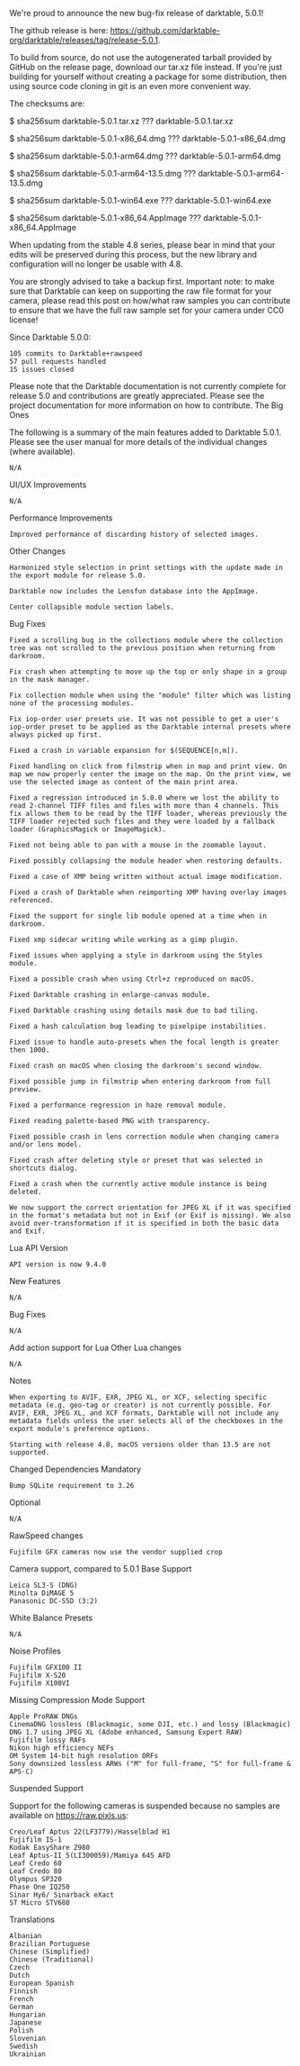 We're proud to announce the new bug-fix release of darktable, 5.0.1!

The github release is here: https://github.com/darktable-org/darktable/releases/tag/release-5.0.1.

To build from source, do not use the autogenerated tarball provided by GitHub on the release page, download our tar.xz file instead. If you're just building for yourself without creating a package for some distribution, then using source code cloning in git is an even more convenient way.

The checksums are:

$ sha256sum darktable-5.0.1.tar.xz
??? darktable-5.0.1.tar.xz

$ sha256sum darktable-5.0.1-x86_64.dmg
??? darktable-5.0.1-x86_64.dmg

$ sha256sum darktable-5.0.1-arm64.dmg
??? darktable-5.0.1-arm64.dmg

$ sha256sum darktable-5.0.1-arm64-13.5.dmg
??? darktable-5.0.1-arm64-13.5.dmg

$ sha256sum darktable-5.0.1-win64.exe
??? darktable-5.0.1-win64.exe

$ sha256sum darktable-5.0.1-x86_64.AppImage
???  darktable-5.0.1-x86_64.AppImage

When updating from the stable 4.8 series, please bear in mind that your edits will be preserved during this process, but the new library and configuration will no longer be usable with 4.8.

You are strongly advised to take a backup first.
Important note: to make sure that Darktable can keep on supporting the raw file format for your camera, please read this post on how/what raw samples you can contribute to ensure that we have the full raw sample set for your camera under CC0 license!

Since Darktable 5.0.0:

    105 commits to Darktable+rawspeed
    57 pull requests handled
    15 issues closed

Please note that the Darktable documentation is not currently complete for release 5.0 and contributions are greatly appreciated. Please see the project documentation for more information on how to contribute.
The Big Ones

The following is a summary of the main features added to Darktable 5.0.1. Please see the user manual for more details of the individual changes (where available).

    N/A

UI/UX Improvements

    N/A

Performance Improvements

    Improved performance of discarding history of selected images.

Other Changes

    Harmonized style selection in print settings with the update made in the export module for release 5.0.

    Darktable now includes the Lensfun database into the AppImage.

    Center collapsible module section labels.

Bug Fixes

    Fixed a scrolling bug in the collections module where the collection tree was not scrolled to the previous position when returning from darkroom.

    Fix crash when attempting to move up the top or only shape in a group in the mask manager.

    Fix collection module when using the "module" filter which was listing none of the processing modules.

    Fix iop-order user presets use. It was not possible to get a user's iop-order preset to be applied as the Darktable internal presets where always picked up first.

    Fixed a crash in variable expansion for $(SEQUENCE[n,m]).

    Fixed handling on click from filmstrip when in map and print view. On map we now properly center the image on the map. On the print view, we use the selected image as content of the main print area.

    Fixed a regression introduced in 5.0.0 where we lost the ability to read 2-channel TIFF files and files with more than 4 channels. This fix allows them to be read by the TIFF loader, whereas previously the TIFF loader rejected such files and they were loaded by a fallback loader (GraphicsMagick or ImageMagick).

    Fixed not being able to pan with a mouse in the zoomable layout.

    Fixed possibly collapsing the module header when restoring defaults.

    Fixed a case of XMP being written without actual image modification.

    Fixed a crash of Darktable when reimporting XMP having overlay images referenced.

    Fixed the support for single lib module opened at a time when in darkroom.

    Fixed xmp sidecar writing while working as a gimp plugin.

    Fixed issues when applying a style in darkroom using the Styles module.

    Fixed a possible crash when using Ctrl+z reproduced on macOS.

    Fixed Darktable crashing in enlarge-canvas module.

    Fixed Darktable crashing using details mask due to bad tiling.

    Fixed a hash calculation bug leading to pixelpipe instabilities.

    Fixed issue to handle auto-presets when the focal length is greater then 1000.

    Fixed crash on macOS when closing the darkroom's second window.

    Fixed possible jump in filmstrip when entering darkroom from full preview.

    Fixed a performance regression in haze removal module.

    Fixed reading palette-based PNG with transparency.

    Fixed possible crash in lens correction module when changing camera and/or lens model.

    Fixed crash after deleting style or preset that was selected in shortcuts dialog.

    Fixed a crash when the currently active module instance is being deleted.

    We now support the correct orientation for JPEG XL if it was specified in the format's metadata but not in Exif (or Exif is missing). We also avoid over-transformation if it is specified in both the basic data and Exif.

Lua
API Version

    API version is now 9.4.0

New Features

    N/A

Bug Fixes

    N/A

Add action support for Lua
Other Lua changes

    N/A

Notes

    When exporting to AVIF, EXR, JPEG XL, or XCF, selecting specific metadata (e.g. geo-tag or creator) is not currently possible. For AVIF, EXR, JPEG XL, and XCF formats, Darktable will not include any metadata fields unless the user selects all of the checkboxes in the export module's preference options.

    Starting with release 4.8, macOS versions older than 13.5 are not supported.

Changed Dependencies
Mandatory

    Bump SQLite requirement to 3.26

Optional

    N/A

RawSpeed changes

    Fujifilm GFX cameras now use the vendor supplied crop

Camera support, compared to 5.0.1
Base Support

    Leica SL3-S (DNG)
    Minolta DiMAGE 5
    Panasonic DC-S5D (3:2)

White Balance Presets

    N/A

Noise Profiles

    Fujifilm GFX100 II
    Fujifilm X-S20
    Fujifilm X100VI

Missing Compression Mode Support

    Apple ProRAW DNGs
    CinemaDNG lossless (Blackmagic, some DJI, etc.) and lossy (Blackmagic)
    DNG 1.7 using JPEG XL (Adobe enhanced, Samsung Expert RAW)
    Fujifilm lossy RAFs
    Nikon high efficiency NEFs
    OM System 14-bit high resolution ORFs
    Sony downsized lossless ARWs ("M" for full-frame, "S" for full-frame & APS-C)

Suspended Support

Support for the following cameras is suspended because no samples are available on https://raw.pixls.us:

    Creo/Leaf Aptus 22(LF3779)/Hasselblad H1
    Fujifilm IS-1
    Kodak EasyShare Z980
    Leaf Aptus-II 5(LI300059)/Mamiya 645 AFD
    Leaf Credo 60
    Leaf Credo 80
    Olympus SP320
    Phase One IQ250
    Sinar Hy6/ Sinarback eXact
    ST Micro STV680

Translations

    Albanian
    Brazilian Portuguese
    Chinese (Simplified)
    Chinese (Traditional)
    Czech
    Dutch
    European Spanish
    Finnish
    French
    German
    Hungarian
    Japanese
    Polish
    Slovenian
    Swedish
    Ukrainian


